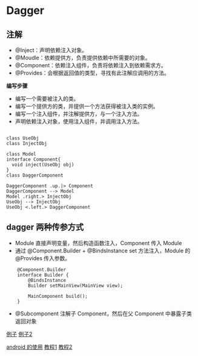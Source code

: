 # Dagger

## 注解

* @Inject：声明依赖注入对象。
* @Moudle：依赖提供方，负责提供依赖中所需要的对象。
* @Component：依赖注入组件，负责将依赖注入到依赖需求方。
* @Provides：会根据返回值的类型，寻找有此注解应调用的方法。


**编写步骤**
* 编写一个需要被注入的类。
* 编写一个提供方的类，并提供一个方法获得被注入类的实例。
* 编写一个注入组件，并注解提供方，与一个注入方法。
* 声明依赖注入对象，使用注入组件，并调用注入方法。

```plantuml

class UseObj
class InjectObj

class Model
interface Component{
  void inject(UseObj obj)
}
class DaggerComponent

DaggerComponent .up.|> Component
DaggerComponent --> Model
Model .right.> InjectObj
UseObj --> InjectObj
UseObj <.left.> DaggerComponent

```

## dagger 两种传参方式

* Module 直接声明变量，然后构造函数注入，Component 传入 Module
* 通过 @Component.Builder + @BindsInstance set 方法注入，Module 的  @Provides 传入参数。
```
    @Component.Builder
    interface Builder {
        @BindsInstance
        Builder setMainView(MainView view);

        MainComponent build();
    }
```

* @Subcomponent 注解子 Component，然后在父 Component 中暴露子类返回对象

[例子](https://juejin.im/entry/5970a8175188254d1c7ab4b2)
[例子2](https://zhuanlan.zhihu.com/p/113124369)

[android 的使用](https://juejin.im/post/5cc7202fe51d456e31164a6c)
[教程1](https://juejin.im/post/5ba4b5a75188255c38535fa3)
[教程2](https://juejin.im/post/5a39f26df265da4324809685)
